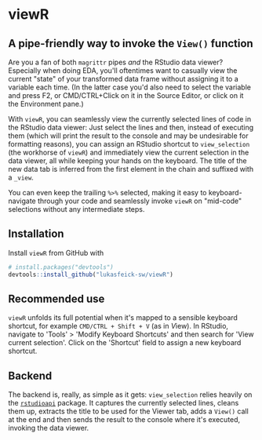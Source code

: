 # viewR

## A pipe-friendly way to invoke the `View()` function

Are you a fan of both `magrittr` pipes *and* the RStudio data viewer? Especially when doing EDA, you'll oftentimes want to casually view the current "state" of your transformed data frame without assigning it to a variable each time. (In the latter case you'd also need to select the variable and press F2, or CMD/CTRL+Click on it in the Source Editor, or click on it the Environment pane.)

With `viewR`, you can seamlessly view the currently selected lines of code in the RStudio data viewer: Just select the lines and then, instead of executing them (which will print the result to the console and may be undesirable for formatting reasons), you can assign an RStudio shortcut to `view_selection` (the workhorse of `viewR`) and immediately view the current selection in the data viewer, all while keeping your hands on the keyboard. The title of the new data tab is inferred from the first element in the chain and suffixed with a `_view`.

You can even keep the trailing `%>%` selected, making it easy to keyboard-navigate through your code and seamlessly invoke `viewR` on "mid-code" selections without any intermediate steps.

## Installation

Install `viewR` from GitHub with

```r
# install.packages("devtools")
devtools::install_github("lukasfeick-sw/viewR")
```

## Recommended use

`viewR` unfolds its full potential when it's mapped to a sensible keyboard shortcut, for example `CMD/CTRL + Shift + V` (as in *V*iew). In RStudio, navigate to 'Tools' > 'Modify Keyboard Shortcuts' and then search for 'View current selection'. Click on the 'Shortcut' field to assign a new keyboard shortcut.

## Backend

The backend is, really, as simple as it gets: `view_selection` relies heavily on the [`rstudioapi`](https://github.com/rstudio/rstudioapi) package. It captures the currently selected lines, cleans them up, extracts the title to be used for the Viewer tab, adds a `View()` call at the end and then sends the result to the console where it's executed, invoking the data viewer.


